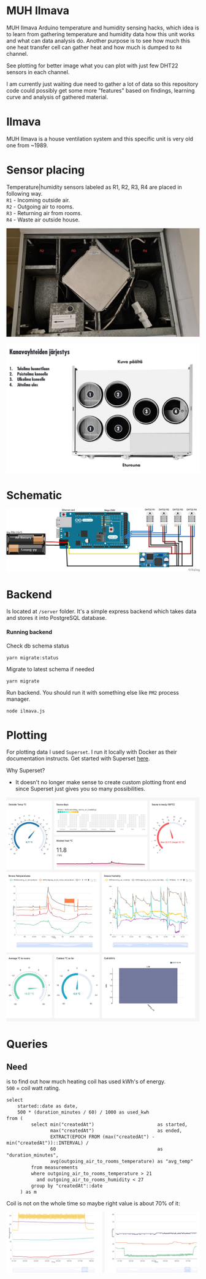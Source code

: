 # MUH Ilmava

MUH Ilmava Arduino temperature and humidity sensing hacks, 
which idea is to learn from gathering temperature and humidity data how this unit works and what can data analysis do.
Another purpose is to see how much this one heat transfer cell can gather heat and how much is dumped to `R4` channel.

See plotting for better image what you can plot with just few DHT22 sensors in each channel.
  
I am currently just waiting due need to gather a lot of data so this repository code could possibly get some more 
"features" based on findings, learning curve and analysis of gathered material.



Ilmava
============
MUH Ilmava is a house ventilation system and this specific unit is very old one from ~1989.



Sensor placing
============
Temperature|humidity sensors labeled as R1, R2, R3, R4 are placed in following way.  
`R1` - Incoming outside air.  
`R2` - Outgoing air to rooms.  
`R3` - Returning air from rooms.  
`R4` - Waste air outside house.


![ilmava_sensor_placing](./ilmava.jpg)

![air_channels](./channels.png)



Schematic
============
![schematic_bb](./schematic_bb.png) 



Backend
============
Is located at `/server` folder. It's a simple express backend which takes data and stores it into PostgreSQL database. 

#### Running backend
Check db schema status
```
yarn migrate:status
```
Migrate to latest schema if needed
```
yarn migrate
```
Run backend. You should run it with something else like `PM2` process manager.
```
node ilmava.js
```




Plotting
============
For plotting data I used `Superset`. I run it locally with Docker as their documentation instructs.
Get started with Superset [here](https://superset.apache.org/).

Why Superset?
* It doesn't no longer make sense to create custom plotting front end since Superset just gives you 
so many possibilities.

![plotting](./full_plot.jpg) 



Queries
============


Need
----
is to find out how much heating coil has used kWh's of energy.  
`500` = coil watt rating.
```postgresql
select
    started::date as date,
    500 * (duration_minutes / 60) / 1000 as used_kwh
from (
         select min("createdAt")                       as started,
                max("createdAt")                       as ended,
                EXTRACT(EPOCH FROM (max("createdAt") - min("createdAt"))::INTERVAL) /
                60                                     as "duration_minutes",
                avg(outgoing_air_to_rooms_temperature) as "avg_temp"
         from measurements
         where outgoing_air_to_rooms_temperature > 21
           and outgoing_air_to_rooms_humidity < 27
         group by "createdAt"::date
     ) as m
```

Coil is not on the whole time so maybe right value is about 70% of it:

![fluctuation](./fluctuation.png) 
